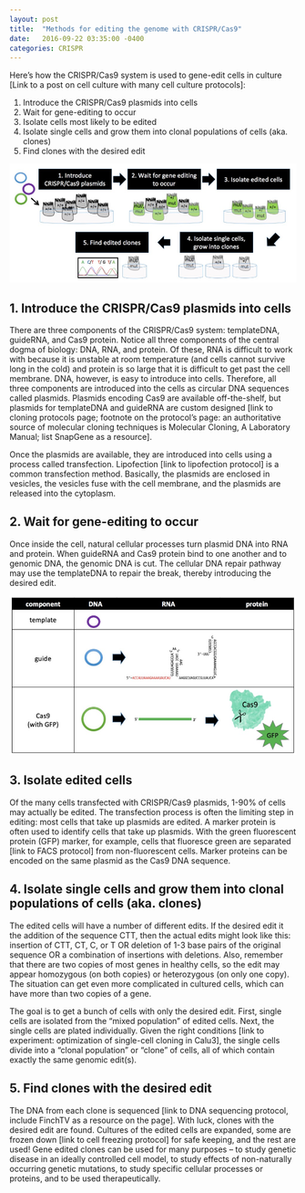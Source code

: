 ```yaml
---
layout: post
title:  "Methods for editing the genome with CRISPR/Cas9"
date:   2016-09-22 03:35:00 -0400
categories: CRISPR
---
```


Here’s how the CRISPR/Cas9 system is used to gene-edit cells in culture [Link to a post on cell culture with many cell culture protocols]:
1. Introduce the CRISPR/Cas9 plasmids into cells
2. Wait for gene-editing to occur
3. Isolate cells most likely to be edited 
4. Isolate single cells and grow them into clonal populations of cells (aka. clones)
5. Find clones with the desired edit

<img src="/assets/Figure_CRISPR_methods_overview.jpg" alt="Figure. An overview of methods to edit the cellular genome with CRISPR/Cas9" style="width:800px">

## 1. Introduce the CRISPR/Cas9 plasmids into cells
There are three components of the CRISPR/Cas9 system: templateDNA, guideRNA, and Cas9 protein. Notice all three components of the central dogma of biology: DNA, RNA, and protein. Of these, RNA is difficult to work with because it is unstable at room temperature (and cells cannot survive long in the cold) and protein is so large that it is difficult to get past the cell membrane. DNA, however, is easy to introduce into cells. Therefore, all three components are introduced into the cells as circular DNA sequences called plasmids. Plasmids encoding Cas9 are available off-the-shelf, but plasmids for templateDNA and guideRNA are custom designed [link to cloning protocols page; footnote on the protocol’s page: an authoritative source of molecular cloning techniques is Molecular Cloning, A Laboratory Manual; list SnapGene as a resource]. 

Once the plasmids are available, they are introduced into cells using a process called transfection. Lipofection [link to lipofection protocol] is a common transfection method. Basically, the plasmids are enclosed in vesicles, the vesicles fuse with the cell membrane, and the plasmids are released into the cytoplasm.

## 2. Wait for gene-editing to occur
Once inside the cell, natural cellular processes turn plasmid DNA into RNA and protein. When guideRNA and Cas9 protein bind to one another and to genomic DNA, the genomic DNA is cut.  The cellular DNA repair pathway may use the templateDNA to repair the break, thereby introducing the desired edit.

<img src="/assets/Figure_CRISPR_component_DNARNAProtein.jpg" alt="Figure. The guideRNA is transcribed from DNA into RNA, while the Cas9 is both transcribed from DNA into RNA and translated from RNA into protein. The template is neither transcribed nor translated." style="width:800px">

## 3. Isolate edited cells
 Of the many cells transfected with CRISPR/Cas9 plasmids, 1-90% of cells may actually be edited. The transfection process is often the limiting step in editing: most cells that take up plasmids are edited. A marker protein is often used to identify cells that take up plasmids. With the green fluorescent protein (GFP) marker, for example, cells that fluoresce green are separated [link to FACS protocol] from non-fluorescent cells. Marker proteins can be encoded on the same plasmid as the Cas9 DNA sequence. 

## 4. Isolate single cells and grow them into clonal populations of cells (aka. clones)
The edited cells will have a number of different edits. If the desired edit it the addition of the sequence CTT, then the actual edits might look like this: insertion of CTT, CT, C, or T OR deletion of 1-3 base pairs of the original sequence OR a combination of insertions with deletions. Also, remember that there are two copies of most genes in healthy cells, so the edit may appear homozygous (on both copies) or heterozygous (on only one copy). The situation can get even more complicated in cultured cells, which can have more than two copies of a gene. 

The goal is to get a bunch of cells with only the desired edit. First, single cells are isolated from the “mixed population” of edited cells. Next, the single cells are plated individually. Given the right conditions [link to experiment: optimization of single-cell cloning in Calu3], the single cells divide into a “clonal population” or “clone” of cells, all of which contain exactly the same genomic edit(s). 

## 5. Find clones with the desired edit
The DNA from each clone is sequenced [link to DNA sequencing protocol, include FinchTV as a resource on the page]. With luck, clones with the desired edit are found. Cultures of the edited cells are expanded, some are frozen down [link to cell freezing protocol] for safe keeping, and the rest are used! Gene edited clones can be used for many purposes – to study genetic disease in an ideally controlled cell model, to study effects of non-naturally occurring genetic mutations, to study specific cellular processes or proteins, and to be used therapeutically.  



